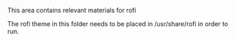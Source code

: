 This area contains relevant materials for rofi

The rofi theme in this folder needs to be placed in /usr/share/rofi in order to run.
